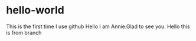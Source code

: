 # hello-world
This is the first time I use github
Hello I am Annie.Glad to see you.
 Hello this is from branch
